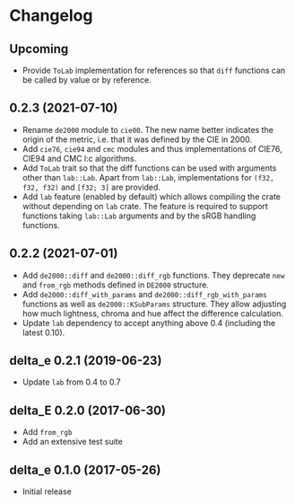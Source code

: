 # Changelog

## Upcoming

- Provide `ToLab` implementation for references so that `diff`
  functions can be called by value or by reference.

## 0.2.3 (2021-07-10)

- Rename `de2000` module to `cie00`.  The new name better indicates
  the origin of the metric, i.e. that it was defined by the CIE
  in 2000.
- Add `cie76`, `cie94` and `cmc` modules and thus implementations of
  CIE76, CIE94 and CMC l:c algorithms.
- Add `ToLab` trait so that the diff functions can be used with
  arguments other than `lab::Lab`.  Apart from `lab::Lab`,
  implementations for `(f32, f32, f32)` and `[f32; 3]` are provided.
- Add `lab` feature (enabled by default) which allows compiling the
  crate without depending on `lab` crate.  The feature is required to
  support functions taking `lab::Lab` arguments and by the sRGB
  handling functions.

## 0.2.2 (2021-07-01)

- Add `de2000::diff` and `de2000::diff_rgb` functions.  They deprecate
  `new` and `from_rgb` methods defined in `DE2000` structure.
- Add `de2000::diff_with_params` and `de2000::diff_rgb_with_params`
  functions as well as `de2000::KSubParams` structure.  They allow
  adjusting how much lightness, chroma and hue affect the difference
  calculation.
- Update `lab` dependency to accept anything above 0.4 (including the
  latest 0.10).

## delta_e 0.2.1 (2019-06-23)

- Update `lab` from 0.4 to 0.7

## delta_E 0.2.0 (2017-06-30)

- Add `from_rgb`
- Add an extensive test suite

## delta_e 0.1.0 (2017-05-26)

- Initial release
